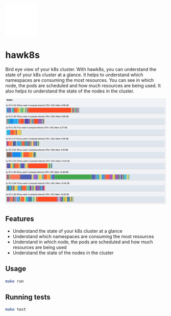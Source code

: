 
<img src="static/logo-white.png" style="width:100px">

# hawk8s

Bird eye view of your k8s cluster. With hawk8s, you can understand the state of your k8s cluster at a glance. It helps to understand which namespaces are consuming the most resources. You can see in which node, the pods are scheduled and how much resources are being used. It also helps to understand the state of the nodes in the cluster.


![hawk8s](/static//hawk8s.png)

## Features

- Understand the state of your k8s cluster at a glance
- Understand which namespaces are consuming the most resources
- Understand in which node, the pods are scheduled and how much resources are being used
- Understand the state of the nodes in the cluster

## Usage

```bash
make run
```

## Running tests

```bash
make test
```
